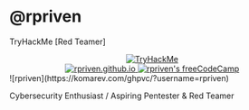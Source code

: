 # **@rpriven**

TryHackMe [Red Teamer]
<div align="center">
  <a href="https://tryhackme.com/p/djedi.riven" alt="TryHackMe">
    <img src="https://tryhackme-badges.s3.amazonaws.com/djedi.riven.png" alt="TryHackMe">
  </a>
</div>
<div id="badges" align="center">
  
  <a href="https://rpriven.github.io">
    <img src="https://img.shields.io/tokei/lines/github/rpriven/rpriven.github.io" alt="rpriven.github.io"/>
  </a>
  <a href="https://www.freecodecamp.org/rpriven">
    <img src="https://img.shields.io/freecodecamp/points/rpriven" alt="rpriven's freeCodeCamp"/>
  </a>
</div>
![rpriven](https://komarev.com/ghpvc/?username=rpriven)
  
Cybersecurity Enthusiast / Aspiring Pentester & Red Teamer




